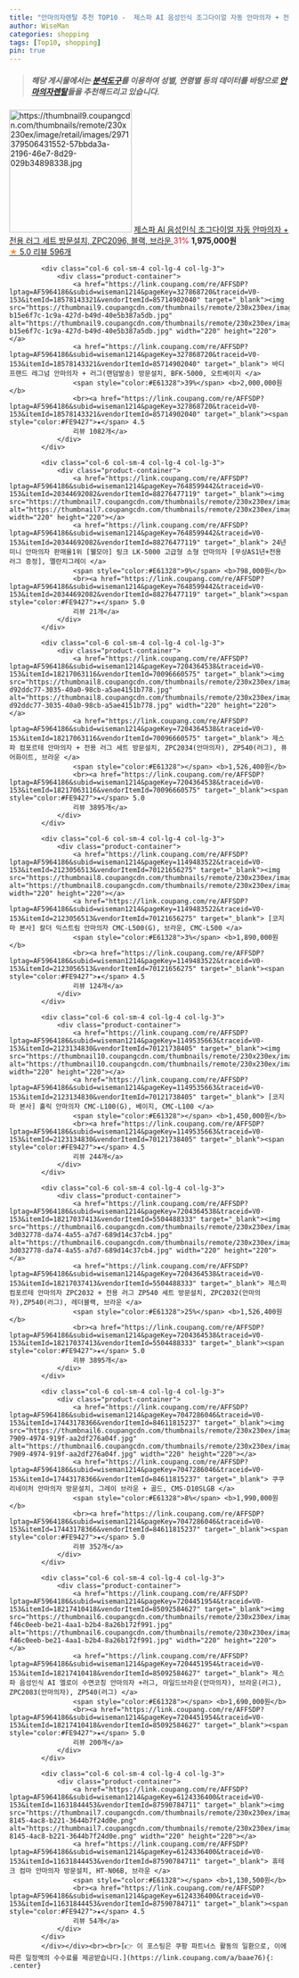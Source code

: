 ```yaml
---
title: "안마의자렌탈 추천 TOP10 -  제스파 AI 음성인식 조그다이얼 자동 안마의자 + 전용 러그 세트 방문설치, ZPC2096, 블랙, 브라운 "
author: WiseMan
categories: shopping
tags: [Top10, shopping]
pin: true
---
```


> ##### 해당 게시물에서는 [**분석도구**](https://itemscout.io/)를 이용하여 **성별**, **연령별** 등의 데이터를 바탕으로 [**안마의자렌탈**](https://link.coupang.com/a/baae76)들을 추천해드리고 있습니다.
<div class="container"><div class="row">
            <div class="col-6 col-sm-4 col-lg-4 col-lg-3">
                <div class="product-container">
                    <a href="https://link.coupang.com/re/AFFSDP?lptag=AF5964186&subid=wiseman1214&pageKey=7204425761&traceid=V0-153&itemId=18217300871&vendorItemId=81225244818" target="_blank"><img src="https://thumbnail9.coupangcdn.com/thumbnails/remote/230x230ex/image/retail/images/2971379506431552-57bbda3a-2196-46e7-8d29-029b34898338.jpg" alt="https://thumbnail9.coupangcdn.com/thumbnails/remote/230x230ex/image/retail/images/2971379506431552-57bbda3a-2196-46e7-8d29-029b34898338.jpg" width="220" height="220"></a>
                    <a href="https://link.coupang.com/re/AFFSDP?lptag=AF5964186&subid=wiseman1214&pageKey=7204425761&traceid=V0-153&itemId=18217300871&vendorItemId=81225244818" target="_blank"> 제스파 AI 음성인식 조그다이얼 자동 안마의자 + 전용 러그 세트 방문설치, ZPC2096, 블랙, 브라운 </a>
                    <span style="color:#E61328">31%</span> <b>1,975,000원</b>
                    <br><a href="https://link.coupang.com/re/AFFSDP?lptag=AF5964186&subid=wiseman1214&pageKey=7204425761&traceid=V0-153&itemId=18217300871&vendorItemId=81225244818" target="_blank"><span style="color:#FE9427">★</span> 5.0
                    리뷰 596개</a>
                </div>
            </div>
            
            <div class="col-6 col-sm-4 col-lg-4 col-lg-3">
                <div class="product-container">
                    <a href="https://link.coupang.com/re/AFFSDP?lptag=AF5964186&subid=wiseman1214&pageKey=327868720&traceid=V0-153&itemId=18578143321&vendorItemId=85714902040" target="_blank"><img src="https://thumbnail9.coupangcdn.com/thumbnails/remote/230x230ex/image/retail/images/1868430085607403-b15e6f7c-1c9a-427d-b49d-40e5b387a5db.jpg" alt="https://thumbnail9.coupangcdn.com/thumbnails/remote/230x230ex/image/retail/images/1868430085607403-b15e6f7c-1c9a-427d-b49d-40e5b387a5db.jpg" width="220" height="220"></a>
                    <a href="https://link.coupang.com/re/AFFSDP?lptag=AF5964186&subid=wiseman1214&pageKey=327868720&traceid=V0-153&itemId=18578143321&vendorItemId=85714902040" target="_blank"> 바디프랜드 레그넘 안마의자 + 러그(랜덤발송) 방문설치, BFK-5000, 오트베이지 </a>
                    <span style="color:#E61328">39%</span> <b>2,000,000원</b>
                    <br><a href="https://link.coupang.com/re/AFFSDP?lptag=AF5964186&subid=wiseman1214&pageKey=327868720&traceid=V0-153&itemId=18578143321&vendorItemId=85714902040" target="_blank"><span style="color:#FE9427">★</span> 4.5
                    리뷰 1082개</a>
                </div>
            </div>
            
            <div class="col-6 col-sm-4 col-lg-4 col-lg-3">
                <div class="product-container">
                    <a href="https://link.coupang.com/re/AFFSDP?lptag=AF5964186&subid=wiseman1214&pageKey=7648599442&traceid=V0-153&itemId=20344692082&vendorItemId=88276477119" target="_blank"><img src="https://thumbnail7.coupangcdn.com/thumbnails/remote/230x230ex/image/vendor_inventory/2210/a205ff0fd0ec2f7965c9b91833ffd95a6696ef02b902c4dacbba7f018df9.jpg" alt="https://thumbnail7.coupangcdn.com/thumbnails/remote/230x230ex/image/vendor_inventory/2210/a205ff0fd0ec2f7965c9b91833ffd95a6696ef02b902c4dacbba7f018df9.jpg" width="220" height="220"></a>
                    <a href="https://link.coupang.com/re/AFFSDP?lptag=AF5964186&subid=wiseman1214&pageKey=7648599442&traceid=V0-153&itemId=20344692082&vendorItemId=88276477119" target="_blank"> 24년 미니 안마의자 판매율1위 [웰모아] 링크 LK-5000 고급형 소형 안마의자 [무상AS1년+전용 러그 증정], 멜란지그레이 </a>
                    <span style="color:#E61328">9%</span> <b>798,000원</b>
                    <br><a href="https://link.coupang.com/re/AFFSDP?lptag=AF5964186&subid=wiseman1214&pageKey=7648599442&traceid=V0-153&itemId=20344692082&vendorItemId=88276477119" target="_blank"><span style="color:#FE9427">★</span> 5.0
                    리뷰 21개</a>
                </div>
            </div>
            
            <div class="col-6 col-sm-4 col-lg-4 col-lg-3">
                <div class="product-container">
                    <a href="https://link.coupang.com/re/AFFSDP?lptag=AF5964186&subid=wiseman1214&pageKey=7204364538&traceid=V0-153&itemId=18217063116&vendorItemId=70096660575" target="_blank"><img src="https://thumbnail8.coupangcdn.com/thumbnails/remote/230x230ex/image/retail/images/2971378855164563-d92ddc77-3035-40a0-98cb-a5ae4151b778.jpg" alt="https://thumbnail8.coupangcdn.com/thumbnails/remote/230x230ex/image/retail/images/2971378855164563-d92ddc77-3035-40a0-98cb-a5ae4151b778.jpg" width="220" height="220"></a>
                    <a href="https://link.coupang.com/re/AFFSDP?lptag=AF5964186&subid=wiseman1214&pageKey=7204364538&traceid=V0-153&itemId=18217063116&vendorItemId=70096660575" target="_blank"> 제스파 컴포르테 안마의자 + 전용 러그 세트 방문설치, ZPC2034(안마의자), ZP540(러그), 퓨어화이트, 브라운 </a>
                    <span style="color:#E61328"></span> <b>1,526,400원</b>
                    <br><a href="https://link.coupang.com/re/AFFSDP?lptag=AF5964186&subid=wiseman1214&pageKey=7204364538&traceid=V0-153&itemId=18217063116&vendorItemId=70096660575" target="_blank"><span style="color:#FE9427">★</span> 5.0
                    리뷰 3895개</a>
                </div>
            </div>
            
            <div class="col-6 col-sm-4 col-lg-4 col-lg-3">
                <div class="product-container">
                    <a href="https://link.coupang.com/re/AFFSDP?lptag=AF5964186&subid=wiseman1214&pageKey=1149483522&traceid=V0-153&itemId=2123056513&vendorItemId=70121656275" target="_blank"><img src="https://thumbnail8.coupangcdn.com/thumbnails/remote/230x230ex/image/vendor_inventory/e767/0b490a06e0f2433c653d69b4f41758ccc9bf0890de80c23f37396ef0c2de.jpg" alt="https://thumbnail8.coupangcdn.com/thumbnails/remote/230x230ex/image/vendor_inventory/e767/0b490a06e0f2433c653d69b4f41758ccc9bf0890de80c23f37396ef0c2de.jpg" width="220" height="220"></a>
                    <a href="https://link.coupang.com/re/AFFSDP?lptag=AF5964186&subid=wiseman1214&pageKey=1149483522&traceid=V0-153&itemId=2123056513&vendorItemId=70121656275" target="_blank"> [코지마 본사] 칼더 익스트림 안마의자 CMC-L500(G), 브라운, CMC-L500 </a>
                    <span style="color:#E61328">3%</span> <b>1,890,000원</b>
                    <br><a href="https://link.coupang.com/re/AFFSDP?lptag=AF5964186&subid=wiseman1214&pageKey=1149483522&traceid=V0-153&itemId=2123056513&vendorItemId=70121656275" target="_blank"><span style="color:#FE9427">★</span> 4.5
                    리뷰 124개</a>
                </div>
            </div>
            
            <div class="col-6 col-sm-4 col-lg-4 col-lg-3">
                <div class="product-container">
                    <a href="https://link.coupang.com/re/AFFSDP?lptag=AF5964186&subid=wiseman1214&pageKey=1149535663&traceid=V0-153&itemId=2123134830&vendorItemId=70121738405" target="_blank"><img src="https://thumbnail10.coupangcdn.com/thumbnails/remote/230x230ex/image/vendor_inventory/ea08/2a9cb1e27a76d0394ed0e6a577e501fe5e45be205a2222f0d73e60f595b9.jpg" alt="https://thumbnail10.coupangcdn.com/thumbnails/remote/230x230ex/image/vendor_inventory/ea08/2a9cb1e27a76d0394ed0e6a577e501fe5e45be205a2222f0d73e60f595b9.jpg" width="220" height="220"></a>
                    <a href="https://link.coupang.com/re/AFFSDP?lptag=AF5964186&subid=wiseman1214&pageKey=1149535663&traceid=V0-153&itemId=2123134830&vendorItemId=70121738405" target="_blank"> [코지마 본사] 홀릭 안마의자 CMC-L100(G), 베이지, CMC-L100 </a>
                    <span style="color:#E61328"></span> <b>1,450,000원</b>
                    <br><a href="https://link.coupang.com/re/AFFSDP?lptag=AF5964186&subid=wiseman1214&pageKey=1149535663&traceid=V0-153&itemId=2123134830&vendorItemId=70121738405" target="_blank"><span style="color:#FE9427">★</span> 4.5
                    리뷰 244개</a>
                </div>
            </div>
            
            <div class="col-6 col-sm-4 col-lg-4 col-lg-3">
                <div class="product-container">
                    <a href="https://link.coupang.com/re/AFFSDP?lptag=AF5964186&subid=wiseman1214&pageKey=7204364538&traceid=V0-153&itemId=18217037413&vendorItemId=5504488333" target="_blank"><img src="https://thumbnail6.coupangcdn.com/thumbnails/remote/230x230ex/image/retail/images/2971378570491349-3d032778-da74-4a55-a7d7-689d14c37cb4.jpg" alt="https://thumbnail6.coupangcdn.com/thumbnails/remote/230x230ex/image/retail/images/2971378570491349-3d032778-da74-4a55-a7d7-689d14c37cb4.jpg" width="220" height="220"></a>
                    <a href="https://link.coupang.com/re/AFFSDP?lptag=AF5964186&subid=wiseman1214&pageKey=7204364538&traceid=V0-153&itemId=18217037413&vendorItemId=5504488333" target="_blank"> 제스파 컴포르테 안마의자 ZPC2032 + 전용 러그 ZP540 세트 방문설치, ZPC2032(안마의자),ZP540(러그), 레더블랙, 브라운 </a>
                    <span style="color:#E61328">25%</span> <b>1,526,400원</b>
                    <br><a href="https://link.coupang.com/re/AFFSDP?lptag=AF5964186&subid=wiseman1214&pageKey=7204364538&traceid=V0-153&itemId=18217037413&vendorItemId=5504488333" target="_blank"><span style="color:#FE9427">★</span> 5.0
                    리뷰 3895개</a>
                </div>
            </div>
            
            <div class="col-6 col-sm-4 col-lg-4 col-lg-3">
                <div class="product-container">
                    <a href="https://link.coupang.com/re/AFFSDP?lptag=AF5964186&subid=wiseman1214&pageKey=7047286046&traceid=V0-153&itemId=17443178366&vendorItemId=84611815237" target="_blank"><img src="https://thumbnail6.coupangcdn.com/thumbnails/remote/230x230ex/image/retail/images/2023/01/06/10/5/637b9040-7909-4974-919f-aa2df276a04f.jpg" alt="https://thumbnail6.coupangcdn.com/thumbnails/remote/230x230ex/image/retail/images/2023/01/06/10/5/637b9040-7909-4974-919f-aa2df276a04f.jpg" width="220" height="220"></a>
                    <a href="https://link.coupang.com/re/AFFSDP?lptag=AF5964186&subid=wiseman1214&pageKey=7047286046&traceid=V0-153&itemId=17443178366&vendorItemId=84611815237" target="_blank"> 쿠쿠 리네이처 안마의자 방문설치, 그레이 브라운 + 골드, CMS-D10SLGB </a>
                    <span style="color:#E61328">8%</span> <b>1,990,000원</b>
                    <br><a href="https://link.coupang.com/re/AFFSDP?lptag=AF5964186&subid=wiseman1214&pageKey=7047286046&traceid=V0-153&itemId=17443178366&vendorItemId=84611815237" target="_blank"><span style="color:#FE9427">★</span> 5.0
                    리뷰 352개</a>
                </div>
            </div>
            
            <div class="col-6 col-sm-4 col-lg-4 col-lg-3">
                <div class="product-container">
                    <a href="https://link.coupang.com/re/AFFSDP?lptag=AF5964186&subid=wiseman1214&pageKey=7204451954&traceid=V0-153&itemId=18217410418&vendorItemId=85092584627" target="_blank"><img src="https://thumbnail6.coupangcdn.com/thumbnails/remote/230x230ex/image/retail/images/6935697426473016-f46c0eeb-be21-4aa1-b2b4-8a26b172f991.jpg" alt="https://thumbnail6.coupangcdn.com/thumbnails/remote/230x230ex/image/retail/images/6935697426473016-f46c0eeb-be21-4aa1-b2b4-8a26b172f991.jpg" width="220" height="220"></a>
                    <a href="https://link.coupang.com/re/AFFSDP?lptag=AF5964186&subid=wiseman1214&pageKey=7204451954&traceid=V0-153&itemId=18217410418&vendorItemId=85092584627" target="_blank"> 제스파 음성인식 AI 엘로이 수면코칭 안마의자 +러그, 마일드브라운(안마의자), 브라운(러그), ZPC2083(안마의자), ZP540(러그) </a>
                    <span style="color:#E61328"></span> <b>1,690,000원</b>
                    <br><a href="https://link.coupang.com/re/AFFSDP?lptag=AF5964186&subid=wiseman1214&pageKey=7204451954&traceid=V0-153&itemId=18217410418&vendorItemId=85092584627" target="_blank"><span style="color:#FE9427">★</span> 5.0
                    리뷰 200개</a>
                </div>
            </div>
            
            <div class="col-6 col-sm-4 col-lg-4 col-lg-3">
                <div class="product-container">
                    <a href="https://link.coupang.com/re/AFFSDP?lptag=AF5964186&subid=wiseman1214&pageKey=6124336400&traceid=V0-153&itemId=11631844453&vendorItemId=87590784711" target="_blank"><img src="https://thumbnail7.coupangcdn.com/thumbnails/remote/230x230ex/image/retail/images/2023/10/27/18/7/9d3777f3-8145-4ac8-b221-3644b7f24d0e.png" alt="https://thumbnail7.coupangcdn.com/thumbnails/remote/230x230ex/image/retail/images/2023/10/27/18/7/9d3777f3-8145-4ac8-b221-3644b7f24d0e.png" width="220" height="220"></a>
                    <a href="https://link.coupang.com/re/AFFSDP?lptag=AF5964186&subid=wiseman1214&pageKey=6124336400&traceid=V0-153&itemId=11631844453&vendorItemId=87590784711" target="_blank"> 휴테크 컴마 안마의자 방문설치, HT-N06B, 브라운 </a>
                    <span style="color:#E61328"></span> <b>1,130,500원</b>
                    <br><a href="https://link.coupang.com/re/AFFSDP?lptag=AF5964186&subid=wiseman1214&pageKey=6124336400&traceid=V0-153&itemId=11631844453&vendorItemId=87590784711" target="_blank"><span style="color:#FE9427">★</span> 4.5
                    리뷰 54개</a>
                </div>
            </div>
            </div></div><br><br>[👉 이 포스팅은 쿠팡 파트너스 활동의 일환으로, 이에 따른 일정액의 수수료를 제공받습니다.](https://link.coupang.com/a/baae76){: .center}